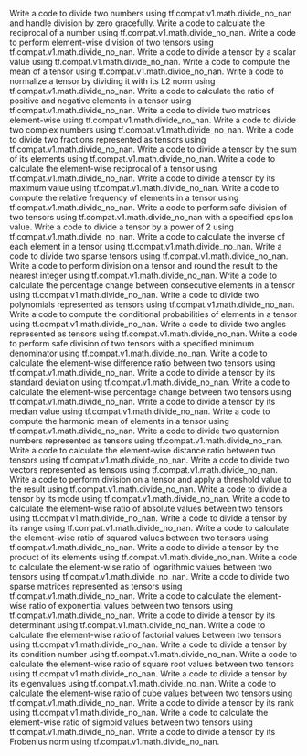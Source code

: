 Write a code to divide two numbers using tf.compat.v1.math.divide_no_nan and handle division by zero gracefully.
Write a code to calculate the reciprocal of a number using tf.compat.v1.math.divide_no_nan.
Write a code to perform element-wise division of two tensors using tf.compat.v1.math.divide_no_nan.
Write a code to divide a tensor by a scalar value using tf.compat.v1.math.divide_no_nan.
Write a code to compute the mean of a tensor using tf.compat.v1.math.divide_no_nan.
Write a code to normalize a tensor by dividing it with its L2 norm using tf.compat.v1.math.divide_no_nan.
Write a code to calculate the ratio of positive and negative elements in a tensor using tf.compat.v1.math.divide_no_nan.
Write a code to divide two matrices element-wise using tf.compat.v1.math.divide_no_nan.
Write a code to divide two complex numbers using tf.compat.v1.math.divide_no_nan.
Write a code to divide two fractions represented as tensors using tf.compat.v1.math.divide_no_nan.
Write a code to divide a tensor by the sum of its elements using tf.compat.v1.math.divide_no_nan.
Write a code to calculate the element-wise reciprocal of a tensor using tf.compat.v1.math.divide_no_nan.
Write a code to divide a tensor by its maximum value using tf.compat.v1.math.divide_no_nan.
Write a code to compute the relative frequency of elements in a tensor using tf.compat.v1.math.divide_no_nan.
Write a code to perform safe division of two tensors using tf.compat.v1.math.divide_no_nan with a specified epsilon value.
Write a code to divide a tensor by a power of 2 using tf.compat.v1.math.divide_no_nan.
Write a code to calculate the inverse of each element in a tensor using tf.compat.v1.math.divide_no_nan.
Write a code to divide two sparse tensors using tf.compat.v1.math.divide_no_nan.
Write a code to perform division on a tensor and round the result to the nearest integer using tf.compat.v1.math.divide_no_nan.
Write a code to calculate the percentage change between consecutive elements in a tensor using tf.compat.v1.math.divide_no_nan.
Write a code to divide two polynomials represented as tensors using tf.compat.v1.math.divide_no_nan.
Write a code to compute the conditional probabilities of elements in a tensor using tf.compat.v1.math.divide_no_nan.
Write a code to divide two angles represented as tensors using tf.compat.v1.math.divide_no_nan.
Write a code to perform safe division of two tensors with a specified minimum denominator using tf.compat.v1.math.divide_no_nan.
Write a code to calculate the element-wise difference ratio between two tensors using tf.compat.v1.math.divide_no_nan.
Write a code to divide a tensor by its standard deviation using tf.compat.v1.math.divide_no_nan.
Write a code to calculate the element-wise percentage change between two tensors using tf.compat.v1.math.divide_no_nan.
Write a code to divide a tensor by its median value using tf.compat.v1.math.divide_no_nan.
Write a code to compute the harmonic mean of elements in a tensor using tf.compat.v1.math.divide_no_nan.
Write a code to divide two quaternion numbers represented as tensors using tf.compat.v1.math.divide_no_nan.
Write a code to calculate the element-wise distance ratio between two tensors using tf.compat.v1.math.divide_no_nan.
Write a code to divide two vectors represented as tensors using tf.compat.v1.math.divide_no_nan.
Write a code to perform division on a tensor and apply a threshold value to the result using tf.compat.v1.math.divide_no_nan.
Write a code to divide a tensor by its mode using tf.compat.v1.math.divide_no_nan.
Write a code to calculate the element-wise ratio of absolute values between two tensors using tf.compat.v1.math.divide_no_nan.
Write a code to divide a tensor by its range using tf.compat.v1.math.divide_no_nan.
Write a code to calculate the element-wise ratio of squared values between two tensors using tf.compat.v1.math.divide_no_nan.
Write a code to divide a tensor by the product of its elements using tf.compat.v1.math.divide_no_nan.
Write a code to calculate the element-wise ratio of logarithmic values between two tensors using tf.compat.v1.math.divide_no_nan.
Write a code to divide two sparse matrices represented as tensors using tf.compat.v1.math.divide_no_nan.
Write a code to calculate the element-wise ratio of exponential values between two tensors using tf.compat.v1.math.divide_no_nan.
Write a code to divide a tensor by its determinant using tf.compat.v1.math.divide_no_nan.
Write a code to calculate the element-wise ratio of factorial values between two tensors using tf.compat.v1.math.divide_no_nan.
Write a code to divide a tensor by its condition number using tf.compat.v1.math.divide_no_nan.
Write a code to calculate the element-wise ratio of square root values between two tensors using tf.compat.v1.math.divide_no_nan.
Write a code to divide a tensor by its eigenvalues using tf.compat.v1.math.divide_no_nan.
Write a code to calculate the element-wise ratio of cube values between two tensors using tf.compat.v1.math.divide_no_nan.
Write a code to divide a tensor by its rank using tf.compat.v1.math.divide_no_nan.
Write a code to calculate the element-wise ratio of sigmoid values between two tensors using tf.compat.v1.math.divide_no_nan.
Write a code to divide a tensor by its Frobenius norm using tf.compat.v1.math.divide_no_nan.